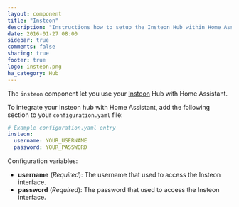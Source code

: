 ```yaml
---
layout: component
title: "Insteon"
description: "Instructions how to setup the Insteon Hub within Home Assistant."
date: 2016-01-27 08:00
sidebar: true
comments: false
sharing: true
footer: true
logo: insteon.png
ha_category: Hub
---
```


The `insteon` component let you use your [Insteon](http://www.insteon.com/) Hub with Home Assistant.

To integrate your Insteon hub with Home Assistant, add the following section to your `configuration.yaml` file:

```yaml
# Example configuration.yaml entry
insteon:
  username: YOUR_USERNAME
  password: YOUR_PASSWORD
```
Configuration variables:

- **username** (*Required*): The username that used to access the Insteon interface.
- **password** (*Required*): The password that used to access the Insteon interface.

